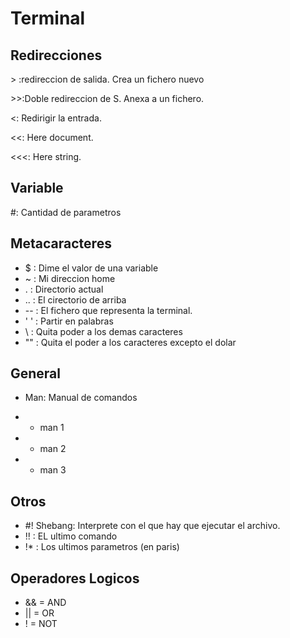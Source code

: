 # Terminal

## Redirecciones

&gt; :redireccion de salida. Crea un fichero nuevo

&gt;&gt;:Doble redireccion de S. Anexa a un fichero.

&lt;: Redirigir la entrada.

&lt;&lt;: Here document.

&lt;&lt;&lt;: Here string.

## Variable

#: Cantidad de parametros

## Metacaracteres

* $   : Dime el valor de una variable
* ~   : Mi direccion home
* .   : Directorio actual
* ..  : El cirectorio de arriba
* --  : El fichero que representa la terminal.
* ' ' : Partir en palabras
* \   : Quita poder a los demas caracteres
* ""  : Quita el poder a los caracteres excepto el dolar

## General

* Man: Manual de comandos
- * man 1 
- * man 2
- * man 3

## Otros

* #! Shebang: Interprete con el que hay que ejecutar el archivo.
* !! : EL ultimo comando
* !* : Los ultimos parametros (en paris)

## Operadores Logicos

*   && = AND
*   || = OR
*   !  = NOT
